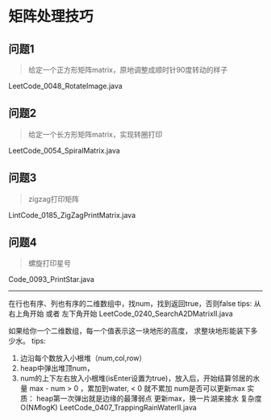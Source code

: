 # 矩阵处理技巧

## 问题1

> 给定一个正方形矩阵matrix，原地调整成顺时针90度转动的样子

LeetCode_0048_RotateImage.java

## 问题2

> 给定一个长方形矩阵matrix，实现转圈打印

LeetCode_0054_SpiralMatrix.java

## 问题3

> zigzag打印矩阵

LintCode_0185_ZigZagPrintMatrix.java

## 问题4

> 螺旋打印星号

Code_0093_PrintStar.java

---





在行也有序、列也有序的二维数组中，找num，找到返回true，否则false
tips: 
从右上角开始 或者 左下角开始
LeetCode_0240_SearchA2DMatrixII.java


如果给你一个二维数组，每一个值表示这一块地形的高度，
求整块地形能装下多少水。
tips:
1. 边沿每个数放入小根堆（num,col,row）
2. heap中弹出堆顶num，
3.  num的上下左右放入小根堆(isEnter设置为true)，放入后，开始结算邻居的水量
    max - num > 0 ，累加到water, < 0 就不累加
    num是否可以更新max
    实质：
    heap第一次弹出就是边缘的最薄弱点
    更新max，换一片湖来接水
    复杂度
    O(N*M*logK)
LeetCode_0407_TrappingRainWaterII.java